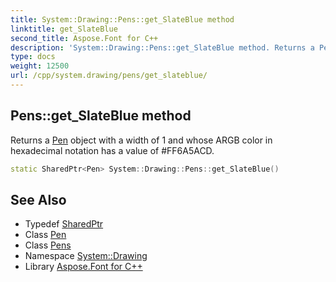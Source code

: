 ```yaml
---
title: System::Drawing::Pens::get_SlateBlue method
linktitle: get_SlateBlue
second_title: Aspose.Font for C++
description: 'System::Drawing::Pens::get_SlateBlue method. Returns a Pen object with a width of 1 and whose ARGB color in hexadecimal notation has a value of #FF6A5ACD in C++.'
type: docs
weight: 12500
url: /cpp/system.drawing/pens/get_slateblue/
---
```

## Pens::get_SlateBlue method


Returns a [Pen](../../pen/) object with a width of 1 and whose ARGB color in hexadecimal notation has a value of #FF6A5ACD.

```cpp
static SharedPtr<Pen> System::Drawing::Pens::get_SlateBlue()
```

## See Also

* Typedef [SharedPtr](../../../system/sharedptr/)
* Class [Pen](../../pen/)
* Class [Pens](../)
* Namespace [System::Drawing](../../)
* Library [Aspose.Font for C++](../../../)
